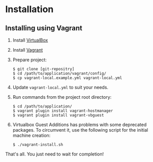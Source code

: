 # Installation

## Installing using Vagrant

1. Install [VirtualBox](https://www.virtualbox.org/wiki/Downloads)
1. Install [Vagrant](https://www.vagrantup.com/downloads.html)
1. Prepare project:
   ```
   $ git clone [git-repositry]
   $ cd /path/to/application/vagrant/config/
   $ cp vagrant-local.example.yml vagrant-local.yml
   ```

1. Update `vagrant-local.yml` to suit your needs.
1. Run commands from the project root directory:
   ```
   $ cd /path/to/application/
   $ vagrant plugin install vagrant-hostmanager
   $ vagrant plugin install vagrant-vbguest
   ```
1. Virtualbox Guest Additions has problems with some deprecated packages. To circumvent it,
   use the following script for the initial machine creation: 
   ```
   $ ./vagrant-install.sh
   ```
That's all. You just need to wait for completion!
